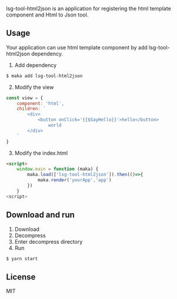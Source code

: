 
lsg-tool-html2json is an application for registering the html template component and Html to Json tool.

## Usage
Your application can use html template component by add lsg-tool-html2json dependency.

1. Add dependency
```bash
$ maka add lsg-tool-html2json
```

2. Modify the view
```javascript
const view = { 
    component: 'html',
    children: `
        <div>
            <button onClick='{{$SayHello}}'>hello</button>
                world
        </div>
    ` 
}
```

3. Modify the index.html
```html
<script>
    window.main = function (maka) {
        maka.load(['lsg-tool-html2json']).then(()=>{
            maka.render('yourApp','app')
        })
    }
<script>
```

## Download and run

1. Download
2. Decompress
3. Enter decompress directory
4. Run
```bash
$ yarn start
```

## License

MIT
